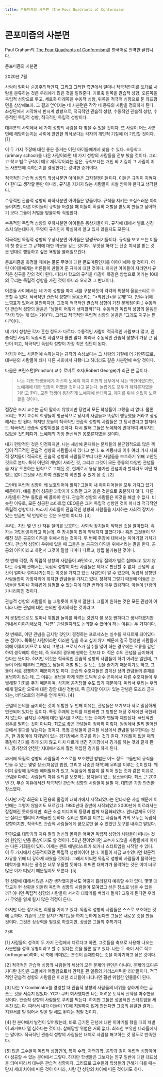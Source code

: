 ```yaml
---
title: 콘포미즘의 사분면 (The Four Quadrants of Conformism)
---
```


# 콘포미즘의 사분면
Paul Graham의 [The Four Quadrants of Conformism](http://www.paulgraham.com/conformism.html)를 한국어로 번역한 글입니다.

콘포미즘의 사분면

2020년 7월

사람이 얼마나 순응주의적인지, 그리고 그러한 측면에서 얼마나 적극적인지를 토대로 사람을 분류하는 것은 우리에게 많은 것을 알려준다. 가로축 왼쪽을 관습적 성향, 오른쪽을 독립적 성향으로 두고, 세로축 아래쪽을 수동적 성향, 위쪽을 적극적 성향으로 둔 좌표평면을 상상해보자. 그 결과 얻어지는 네 사분면은 각각 네 종류의 사람을 정의하게 된다. 좌상단에서 시작해서 반시계 방향으로, 적극적인 관습적 성향, 수동적인 관습적 성향, 수동적인 독립적 성향, 적극적인 독립적 성향이다.

대부분의 사회에서 네 가지 성향의 사람을 다 찾을 수 있을 것이다. 또 사람이 어느 사분면에 해당하는지는 사회에 만연한 의식보다는 각자의 개인적 기질에 더 기인할 것이다. [1]

이 두 가지 주장에 대한 좋은 증거는 어린 아이들에게서 찾을 수 있다. 초등학교(primary school)를 나온 사람이라면 네 가지 성향의 사람들을 전부 봤을 것이다. 그리고 학교 별로 규칙이 매우 제각각이라는 점은, 규칙보다는 개인 의 기질이 그 사람이 어느 사분면에 속하는지를 결정한다는 강력한 증거이다.

적극적인 관습적 성향의 좌상사분면 아이들은 고자질쟁이들이다. 이들은 규칙이 지켜져야 한다고 생각할 뿐만 아니라, 규칙을 지키지 않는 사람들이 처벌 받아야 한다고 생각한다.

수동적인 관습적 성향의 좌하사분면 아이들은 양들이다. 규칙을 지키는 조심스러운 아이들이지만, 다른 아이들이 규칙을 어겼을 때 이들이 확실히 처벌을 받도록 만들고 싶어하기 보다 그들이 처벌을 받을까봐 걱정한다.

수동적인 독립적 성향의 우하사분면 아이들은 몽상가들이다. 규칙에 대해서 별로 신경 쓰지 않는데다가, 무엇이 규칙인지 확실하게 알고 있지 않을지도 모른다.

적극적인 독립적 성향의 우상사분면 아이들은 말썽꾸러기들이다. 규칙을 보고 드는 이들의 첫 충동은 그 규칙에 대한 의문을 갖는 것이다. '무엇을 하라'는 단순 지시를 받는 것은 반대로 행동하고 싶은 욕망을 불러일으킨다.

콘포미즘을 측정할 때에는 물론 무엇에 대한 콘포미즘인지를 이야기해야 할 것이다. 어린 아이들에게는 어른들이 만들어 준 규칙에 대한 것이다. 하지만 아이들이 자라면서 규칙은 친구들 간의 것이 된다. 따라서 학교의 규칙을 다같이 똑같은 방법으로 어기는 10대의 무리는 독립적 성향을 가진 것이 아니라 오히려 그 반대이다.

어른들 사이에서는 네 가지 성향을 마치 새를 구분하듯이 각각의 특징적 울음소리로 구분할 수 있다. 적극적인 관습적 성향의 울음소리는 "<외집단>을 뭉개!"다. (변수 뒤에 느낌표가 있어서 불안하지만, 그것이 적극적인 관습적 성향이 가진 문제점이다.) 수동적인 관습적 성향의 울음은 "남들이 어떻게 생각할까?"다. 수동적인 독립적 성향의 울음은 "각자 맞는 게 있는 거야"다. 그리고 적극적인 독립적 성향의 울음은 "그래도 지구는 돈다"이다.

네 가지 성향은 각자 흔한 정도가 다르다. 수동적인 사람이 적극적인 사람보다 많고, 관습적인 사람이 독립적인 사람보다 훨씬 많다. 따라서 수동적인 관습적 성향이 가장 큰 집단이 되고, 적극적인 독립적 성향이 가장 작은 집단이 된다.

각자가 어느 사분면에 속하는지는 규칙의 속성보다는 그 사람의 기질에 더 기인하므로, 대부분의 사람들이 꽤나 다른 사회에서 자랐다고 하더라도 같은 사분면에 속할 것이다.

다음은 프린스턴(Prinston) 교수 로버트 조지(Robert George)가 최근 쓴 글이다.

> 나는 가끔 학생들에게 자신이 노예제 폐지 이전의 남부에서 사는 백인이었다면, 노예제에 대한 입장이 어땠을 것이냐고 묻는다. 놀랍게도 모두가 폐지론자였을 거라고 한다. 모든 학생이 용감하게 노예제에 반대하고, 폐지를 위해 쉼없이 노력했을 것이다.

점잖은 조지 교수는 굳이 말하지 않았지만 당연히 모든 학생들이 그랬을 리 없다. 물론 우리는 조지 교수의 학생들이 평균적으로 당시의 사람들과 똑같이 행동했을 거라고 상정해서는 안 된다. 하지만 오늘의 적극적인 관습적 성향의 사람들은 그 당시였다고 할지라도 적극적인 관습적 성향이었을 것이다. 다시 말해 그들은 노예제에 반대하여 싸우지도 않았을 것인데다가, 노예제의 가장 헌신적인 옹호론자였을 것이다.

내가 편향적인 것은 인정하지만, 나는 세상에 존재하는 문제들의 불균형적으로 많은 책임이 적극적인 관습적 성향의 사람들에게 있다고 본다. 또 계몽시대 이후 여러 가지 사회적 장치들이 적극적인 관습적 성향의 사람들로부터 다른 사람들을 보호하기 위해 고안된 것으로 본다. 특히 이단의 개념이 사라진 것, 그리고 그것이 모든 종류의 다양한 관념들을 자유 토론하는 원칙으로 교체된 것, 현재로서 용납 불가한 관념이라 할지라도 어떤 처벌도 없이 그것을 시도하여 괜찮은지 확인할 수 있게 된 것. [2]

그런데 독립적 성향이 왜 보호되어야 할까? 그들이 새 아이디어들을 모두 가지고 있기 때문이다. 예를 들어 성공한 과학자가 되려면 그저 옳은 것만으로 충분하지 않다. 다른 사람들이 전부 틀렸을 때 옳아야 한다. 관습적 성향의 사람들은 이것을 해낼 수 없다. 비슷한 이유로, 모든 성공한 스타트업 CEO들은 그저 독립적 성향인 것이 아니라 적극적인 독립적 성향이다. 따라서 사회들이 관습적인 성향의 사람들을 저지하는 사회적 장치가 있는 만큼만 딱 번영하는 것은 우연이 아니다. [3]

우리는 지난 몇 년 간 자유 질의를 보호하는 사회적 장치들이 약해진 것을 알아챘다. 혹자는 과민반응이라고 하는데, 즉 장치들이 많이 약해지지 않았다거나 혹은 그것들이 약해진 것은 공공의 이익을 위해서라는 것이다. 두 번째 주장에 대해서는 이야기할 가치가 없다. 관습적 성향이 우위에 있을 때 그들은 늘 공공의 이익을 위해서라는 말을 한다. 공공의 이익이라고 하면서 그것이 말할 때마다 다르고, 양립 불가능한 것이다.

첫 번째 걱정, 즉 독립적 성향의 사람들이 과민하고, 자유 질의가 별로 침해되고 있지 않다는 주장에 관해서는, 독립적 성향이 아닌 사람들은 제대로 판단할 수 없다. 관념의 공간이 얼마나 깎여나가는지는 이것을 가지고 있는 사람만이 알 수 있으며, 독립적 성향인 사람들만이 가장자리에 위치한 관념들을 가지고 있다. 정확히 그렇기 때문에 이들은 관념들을 얼마나 자유롭게 탐험할 수 있는지에 대한 변화에 매우 민감하다. 이들이 탄광의 카나리아인 것이다.

관습적 성향의 사람들이 늘 그렇듯이 이렇게 말한다. 그들이 원하는 것은 모든 관념이 아니라 나쁜 관념에 대한 논의만 중지하자는 것이라고.

저 문장만으로도 얼마나 위험한 놀이를 하려는 것인지 불 보듯 뻔하다고 생각하겠지만 꺼내서 이야기해보자. "나쁜" 관념일지라도 논의할 수 있어야 하는 이유는 두 가지이다.

첫 번째로, 어떤 관념을 금지할 것인지 결정하는 프로세스는 실수를 저지르게 되어있다는 점이다. 똑똑한 사람이라면 이러한 일을 하고 싶지 않기 때문에 결국 멍청한 사람들에 의해 이루어지므로 더욱더 그렇다. 프로세스가 실수를 많이 하는 경우에는 오류를 감안하여 생각해야 하는데, 즉 우리의 경우에 원하는 것보다 더 적은 수의 관념을 금지해야 한다는 뜻이다. 하지만 이것은 적극적인 관습적 성향의 사람들이 하기 어려운 일인데, 그들이 어릴 때부터 그래왔듯 남들이 처벌 받는 걸 보는 것을 즐기기 때문이기도 하고, 그들이 서로 경쟁하기 때문이기도 하다. 관습의 수호자들은 경계선 상의 관념들의 존재를 용납하지 않는데, 그 이유는 용납을 하게 되면 도덕적 순수 분야에서 다른 수호자들이 우월해질 기회를 주기 때문이며, 심지어 공격당할 수도 있기 때문이다. 따라서 우리는 우리에게 필요한 오류에 대한 감안 대신 정반대, 즉 금지할 여지가 있는 관념은 모조리 금지되는, 바닥으로의 경주를 얻게 된다. [4]

관념의 논의를 금지하는 것이 위험한 두 번째 이유는, 관념들은 보기보다 서로 밀접하게 연관되어 있다는 점이다. 특정 주제의 논의를 제한하면 그 영향은 해당 주제에만 국한되지 않는다. 금지된 주제에 대한 암시를 가지는 모든 주제가 연달아 제한된다. 극단적인 경우를 말하는 것이 아니다. 최고로 좋은 관념들이 정확히 이렇다. 원점에서 멀리 떨어진 곳에서 결과를 낳는다는 것이다. 특정 관념들이 금지된 세상에서 관념을 탐구한다는 것은, 한 귀퉁이에 지뢰밭이 있는 경기장에서 축구를 하는 것과 같다. 지뢰밭이 없을 때와 똑같이 경기를 하게 되지 않고 마치 다르게 생긴 경기장에서 경기를 하는 것과 같게 된다. 경기장의 안전한 지대에서조차 훨씬 억압된 경기를 하게 된다.

과거에 독립적 성향의 사람들이 스스로를 보호했던 방법은 어느 정도 그들만의 규칙을 만들 수 있는 몇몇 장소(처음엔 법원, 그리고 나중엔 대학)에 무리를 이루는 것이었다. 웨이퍼 공장에 강력한 에어필터가 있고, 녹음실에 방음이 잘 되어 있는 것과 같은 이유로, 관념을 다루는 사람들의 자유 질의를 보호하는 장치들이 있는 장소들이다. 최소 근 200년 간, 무슨 이유에서건 적극적인 관습적 성향의 사람들이 날뛸 때, 대학은 가장 안전한 장소였다.

하지만 가장 최근의 비관용의 물결이 대학가에서 시작되었다는 안타까운 사실 때문에 이번에는 그렇지 않을지도 모르겠다. 1980년대 중반에 시작되었고 2000년에 이르러서는 잠잠해진 듯하였지만, 최근 소셜 미디어의 등장과 함께 재점화되었다. 안타깝게도 이것은 실리콘 밸리의 자책골인 듯하다. 실리콘 밸리를 이끄는 사람들의 거의 모두는 독립적 성향이지만, 적극적인 관습적 사람들에게 꿈으로만 꿀 수 있었던 도구를 내주고 말았다.

한편으로 대학가의 자유 질의 정신의 몰락은 어쩌면 독립적 성향의 사람들이 떠나는 것의 원인인 만큼 증상이기도 할 것이다. 50년 전이었다면 교수가 되었을 사람들에게 이제는 다른 기회들이 있다. 이제는 퀀트 애널리스트가 되거나 스타트업을 시작할 수 있다. 이 두 가지에서 성공적이려면 독립적 성향이어야 한다. 이들이 지금 교수였다면 학문적 자유를 위해 더 강하게 싸웠을 것이다. 그래서 어쩌면 독립적 성향의 사람들이 몰락하는 대학가를 떠나는 풍경은 너무 우울할 듯하다. 어쩌면 대학가가 몰락하는 것은 이미 너무 많은 이가 떠났기 때문일지도 모른다. [5]

현 상황에 대해서 많은 시간 생각했지만서도 어떻게 흘러갈지 예측할 수가 없다. 몇몇 대학교가 현 상황을 되돌려 독립적 성향의 사람들이 모여있고 싶은 장소로 남을 수 있을까? 아니면 독립적 성향의 사람들이 서서히 대학가를 버리게 될까? 그렇게 된다면 우리가 무엇을 잃게 될지 많은 걱정이 든다.

하지만 나는 장기적인 희망을 가지고 있다. 독립적 성향의 사람들은 스스로 보호하는 것에 능하다. 기존의 보호 장치가 제기능을 하지 못하게 된다면 그들은 새로운 것을 만들 것이다. 그것은 상상력을 필요로 하겠지만, 상상은 그들의 주특기다.


각주

[1] 사람들의 성격이 두 가지 관점에서 다르다고 하면, 그것들을 축으로 사용해 나오는 사분면을 성격 유형이라고 할 수 있다는 것을 물론 알고 있다. 나는 두 축이 서로 직교(orthogonal)하며, 각 축에 의미있는 분산이 존재한다는 것을 이야기하고 싶은 것이다.

[2] 적극적인 관습적 성향의 사람들의 세상의 모든 문제의 원인은 아니다. 문제의 또다른 커다란 원인은 그들에게 어필함으로서 권력을 쥔 일종의 카리스마틱한 리더들이다. 적극적인 관습적 성향의 사람들은 이러한 리더들이 나타나면 훨씬 위험한 인물들이 된다.

[3] 나는 Y Combinator를 경영할 때 관습적 성향의 사람들의 비위를 상하게 하는 글 쓰는 것을 서슴지 않았다. YC가 쿠키 회사였다면 나는 어려운 도덕적 선택을 마주했을 것이다. 관습적 성향의 사람들도 쿠키를 먹는다. 하지만 그들은 성공적인 스타트업을 세우진 않는다. 따라서 내가 이들이 YC에 지원하지 않게 만든다면 그것의 유일한 결과는 지원서를 덜 읽어서 일을 덜 해도 된다는 점일 것이다.

[4] 한 분야에서 발전이 있어왔는데, 바로 금기된 관념에 대한 이야기를 했을 때의 처벌이 과거보다 덜 심하다는 것이다. 살해당할 위험은 거의 없다. 최소한 부유한 나라들에서는 말이다. 적극적인 관습적 성향의 사람들은 대체로 사람을 해고하는 것 정도로 만족한다.

[5] 많은 교수들이 독립적 성향인데, 특히 수학, 자연과학, 공학과 같이 독립적 성향이어야 성공할 수 있는 분야에서 그렇다. 하지만 학생들은 그보다는 인구 일반에 대한 대표성을 띄며 따라서 대부분 관습적 성향이다. 그러므로 교수들과 학생들의 견해가 다를 때는 단지 세대 차이에 따른 것이 아니라, 사람 간 성향의 차이에 따른 것이기도 하다.
